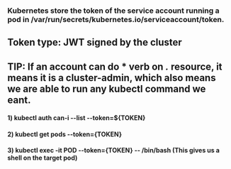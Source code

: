 ### Kubernetes store  the token of the service account running a pod in /var/run/secrets/kubernetes.io/serviceaccount/token. 

## Token type: JWT signed by the cluster

## TIP: If an account can do * verb on *.* resource, it means it is a cluster-admin, which also means we are able to run any kubectl command we eant.

#### 1) kubectl auth can-i --list --token=${TOKEN}

#### 2) kubectl get pods --token={TOKEN}

#### 3) kubectl exec -it POD --token={TOKEN} -- /bin/bash (This gives us a shell on the target pod)
